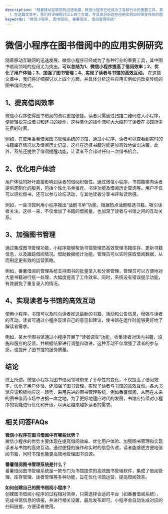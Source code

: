 ```yaml
---
description: "随着移动互联网的迅速发展，微信小程序已经成为了各种行业的重要工具，其中图书借阅领域的应用尤为突出。**可以总结为1、微信小程序提高了借阅效率；2、优化了用户体验；3、加强了图书管理；4、实现了读者与书馆的高效互动。**\
  \ 在这篇文章中，我们将详细探讨以上四个方面，并具体分析这些应用实例如何改变传统的图书借阅方式。"
keywords: "微信小程序, 图书借阅, 番薯借阅, 借阅管理系统"
---
```

# 微信小程序在图书借阅中的应用实例研究

随着移动互联网的迅速发展，微信小程序已经成为了各种行业的重要工具，其中图书借阅领域的应用尤为突出。**可以总结为1、微信小程序提高了借阅效率；2、优化了用户体验；3、加强了图书管理；4、实现了读者与书馆的高效互动。** 在这篇文章中，我们将详细探讨以上四个方面，并具体分析这些应用实例如何改变传统的图书借阅方式。

## 1、提高借阅效率

微信小程序使得图书借阅的流程更加便捷。读者只需通过扫描二维码进入小程序，便能轻松完成借书和还书的操作。这种简化的操作流程大大缩短了读者在书馆所需花费的时间。

例如，在使用番薯借阅图书管理系统的书馆，通过小程序，读者可以查看到实时的书籍库存情况以及借阅历史记录，这样在选择书籍时能更加高效地做出决策。此外，系统还提供了借阅提醒功能，让读者不会错过任何一次借书机会。

## 2、优化用户体验

用户体验的好坏直接影响到读者的借阅积极性。通过微信小程序，书馆能够向读者提供定制化的服务，包括个性化书单推荐、书评功能及借阅历史查询等。用户不仅可以轻松借书，还可以参与论坛活动，与其他读者分享书评和读后感。

例如，一些书馆利用小程序推出“话题书单”功能，根据热点话题精选书籍，吸引读者关注。这样一来，不仅增加了书籍的借阅量，也加深了读者与书馆之间的互动关系。

## 3、加强图书管理

通过集成图书管理功能，小程序能够帮助书馆管理员高效管理书籍库存、更新书籍信息，以及跟踪借阅情况。借助数据统计功能，管理员可以实时获取借阅数据，从而制定更有效的运营策略。

例如，番薯借阅的管理系统支持图书的批量录入和分类管理，管理员可以方便地对大量书籍进行统一处理，大幅度提高了工作效率。同时，系统设有错误提示功能，有效避免了重复录入的情况。

## 4、实现读者与书馆的高效互动

使用小程序，书馆可以及时向读者推送最新的书籍、活动和公告信息，增强与读者的互动。读者可通过小程序反馈自己的意见和建议，使书馆在运作时能够更好地了解读者需求。

例如，某大学图书馆通过小程序开展了“读者调查”功能，收集读者对馆内书籍、设施和服务的反馈，并根据结果进行调整和改进。这种互动不仅増强了读者的参与感，也提升了图书馆的服务质量。

## 结论

综上所述，微信小程序为图书借阅领域带来了革命性的变化，不仅提高了借阅效率，优化了用户体验，还加强了图书管理，实现了读者与书馆的高效互动。各大书馆应该积极响应这一趋势，采用先进的图书管理系统，例如番薯借阅，从而在未来的图书借阅市场中占据一席之地。为了更好地适应时代的发展，书馆应持续对小程序的功能进行优化和升级，以满足越来越多读者的需求。

## 相关问答FAQs
**微信小程序在图书借阅中有哪些优势？**  
微信小程序的优势主要体现在提高借阅效率、优化用户体验、加强图书管理和实现读者与书馆的高效互动。通过便捷的操作和实时的信息传递，读者能够更方便地借阅书籍，同时书馆也能更高效地管理图书资源。

**番薯借阅图书管理系统是什么？**  
番薯借阅图书管理系统是一款专门为书馆提供的高效图书管理软件，集成了借阅管理、库存管理、读者管理等多种功能，旨在优化书馆运营，提高借阅效率。

**如何创建自己的图书借阅小程序？**  
创建图书借阅小程序的过程相对简单，只需选择合适的平台（如番薯借阅系统），完成书馆信息的填报，并进行相关设置，最后发布即可。小程序会自动生成对应的扫码链接，方便读者使用。
